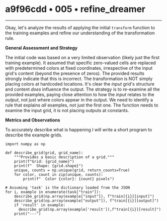 # a9f96cdd • 005 • refine_dreamer

---
Okay, let's analyze the results of applying the initial `transform` function to the training examples and refine our understanding of the transformation rule.

**General Assessment and Strategy**

The initial code was based on a very limited observation (likely just the first training example). It assumed that specific zero-valued cells are replaced with predetermined colors at fixed coordinates, irrespective of the input grid's content (beyond the presence of zeros). The provided results strongly indicate that this is incorrect. The transformation is NOT simply placing colors at hardcoded locations. It's clear the *input* grid's structure and content *does* influence the output. The strategy is to re-examine all the provided examples, paying close attention to how the *input* relates to the *output*, not just where colors appear in the output. We need to identify a rule that explains *all* examples, not just the first one. The function needs to examine the input grid, it is not placing outputs at constants.

**Metrics and Observations**

To accurately describe what is happening I will write a short program to
describe the example grids.

```tool_code
import numpy as np

def describe_grid(grid, grid_name):
    """Provides a basic description of a grid."""
    print(f"Grid: {grid_name}")
    print(f"  Shape: {grid.shape}")
    unique, counts = np.unique(grid, return_counts=True)
    for color, count in zip(unique, counts):
        print(f"  Color {color}: {count} pixels")

# Assuming 'task' is the dictionary loaded from the JSON
for i, example in enumerate(task["train"]):
    describe_grid(np.array(example["input"]), f"train[{i}][input]")
    describe_grid(np.array(example["output"]), f"train[{i}][output]")
    if 'result' in example:
      describe_grid(np.array(example['result']),f"train[{i}][result]")
    print("---")

```
